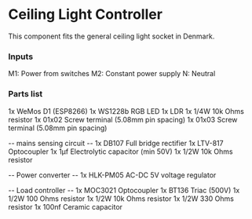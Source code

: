 # Ceiling Light Controller

This component fits the general ceiling light socket in Denmark.

### Inputs
M1: Power from switches
M2: Constant power supply
N: Neutral


### Parts list

1x WeMos D1 (ESP8266)
1x WS1228b RGB LED
1x LDR
1x 1/4W 10k Ohms resistor
1x 01x02 Screw terminal (5.08mm pin spacing)
1x 01x03 Screw terminal (5.08mm pin spacing)



-- mains sensing circuit --
1x DB107 Full bridge rectifier
1x LTV-817 Optocoupler
1x 1µf Electrolytic capacitor (min 50V)
1x 1/2W 10k Ohms resistor

-- Power converter --
1x HLK-PM05 AC-DC 5V voltage regulator

-- Load controller --
1x MOC3021 Optocoupler
1x BT136 Triac (500V)
1x 1/2W 100 Ohms resistor
1x 1/2W 10k Ohms resistor
1x 1/2W 330 Ohms resistor
1x 100nf Ceramic capacitor
